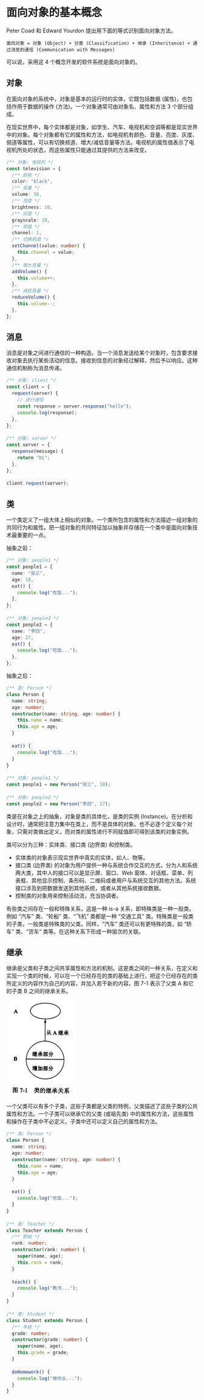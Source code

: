 # 面向对象的基本概念

Peter Coad 和 Edward Yourdon 提出用下面的等式识别面向对象方法。

`面向对象 = 对象 (Object) + 分类 (Classification) + 继承 (Inheritance) + 通过消息的通信 (Communication with Messages)`

可以说，采用这 4 个概念开发的软件系统是面向对象的。

## 对象

在面向对象的系统中，对象是基本的运行时的实体，它既包括数据 (属性)，也包括作用于数据的操作 (方法)。一个对象通常可由对象名、属性和方法 3 个部分组成。

在现实世界中，每个实体都是对象，如学生、汽车、电视机和空调等都是现实世界中的对象。每个对象都有它的属性和方法，如电视机有颜色、音量、亮度、灰度、频道等属性，可以有切换频道、增大/减低音量等方法。电视机的属性值表示了电视机所处的状态，而这些属性只能通过其提供的方法来改变。

```typescript
/** 对象: 电视机 */
const television = {
  /** 颜色 */
  color: "black",
  /** 音量 */
  volume: 50,
  /** 亮度 */
  brightness: 10,
  /** 灰度 */
  grayscale: 10,
  /** 频道 */
  channel: 1,
  /** 切换频道 */
  setChannel(value: number) {
    this.channel = value;
  },
  /** 增大音量 */
  addVolume() {
    this.volume++;
  },
  /** 减低音量 */
  reduceVolume() {
    this.volume--;
  },
};
```

## 消息

消息是对象之间进行通信的一种构造。当一个消息发送给某个对象时，包含要求接收对象去执行某些活动的信息。接收到信息的对象经过解释，然后予以响应。这种通信机制称为消息传递。

```typescript
/** 对象: client */
const client = {
  request(server) {
    // 进行通信
    const response = server.response("hello");
    console.log(response);
  },
};

/** 对象: server */
const server = {
  response(message) {
    return "hi";
  },
};

client.request(server);
```

## 类

一个类定义了一组大体上相似的对象。一个类所包含的属性和方法描述一组对象的共同行为和属性。把一组对象的共同特征加以抽象并存储在一个类中是面向对象技术最重要的一点。

抽象之前：

```typescript
/** 对象: people1 */
const people1 = {
  name: "张三",
  age: 18,
  eat() {
    console.log("吃饭...");
  },
};

/** 对象: people2 */
const people2 = {
  name: "李四",
  age: 27,
  eat() {
    console.log("吃饭...");
  },
};
```

抽象之后：

```typescript
/** 类: Person */
class Person {
  name: string;
  age: number;
  constructor(name: string, age: number) {
    this.name = name;
    this.age = age;
  }

  eat() {
    console.log("吃饭...");
  }
}

/** 对象: people1 */
const people1 = new Person("张三", 18);

/** 对象: people2 */
const people2 = new Person("李四", 27);
```

类是在对象之上的抽象，对象是类的具体化，是类的实例 (Instance)。在分析和设计时，通常把注意力集中在类上，而不是具体的对象。也不必逐个定义每个对象，只需对类做出定义，而对类的属性进行不同赋值即可得到该类的对象实例。

类可以分为三种：实体类、接口类 (边界类) 和控制类。

- 实体类的对象表示现实世界中真实的实体，如人、物等。
- 接口类 (边界类) 的对象为用户提供一种与系统合作交互的方式，分为人和系统两大类，其中人的接口可以是显示屏、窗口、Web 窗体、对话框、菜单、列表框、其他显示控制、条形码、二维码或者用户与系统交互的其他方法。系统接口涉及到把数据发送到其他系统，或者从其他系统接收数据。
- 控制类的对象用来控制活动流，充当协调者。

有些类之间存在一般和特殊关系，这是一种 is-a 关系，即特殊类是一种一般类。例如 “汽车” 类、“轮船” 类、“飞机” 类都是一种 “交通工具” 类。特殊类是一般类的子类，一般类是特殊类的父类。同样，“汽车” 类还可以有更特殊的类，如 “轿车” 类、“货车” 类等。在这种关系下形成一种层次的关联。

## 继承

继承是父类和子类之间共享属性和方法的机制。这是类之间的一种关系，在定义和实现一个类的时候，可以在一个已经存在的类的基础上进行，把这个已经存在的类所定义的内容作为自己的内容，并加入若干新的内容。图 7-1 表示了父类 A 和它的子类 B 之间的继承关系。

![Xnip2022-10-26_20-42-49](basic-concept-of-object-oriented.assets/Xnip2022-10-26_20-42-49.png)

一个父类可以有多个子类，这些子类都是父类的特例，父类描述了这些子类的公共属性和方法。一个子类可以继承它的父类 (或祖先类) 中的属性和方法，这些属性和操作在子类中不必定义，子类中还可以定义自己的属性和方法。

```typescript
/** 类: Person */
class Person {
  name: string;
  age: number;
  constructor(name: string, age: number) {
    this.name = name;
    this.age = age;
  }

  eat() {
    console.log("吃饭...");
  }
}

/** 类: Teacher */
class Teacher extends Person {
  /** 职级 */
  rank: number;
  constructor(rank: number) {
    super(name, age);
    this.rank = rank;
  }

  teach() {
    console.log("教书...");
  }
}

/** 类: Student */
class Student extends Person {
  /** 年级 */
  grade: number;
  constructor(grade: number) {
    super(name, age);
    this.grade = grade;
  }

  doHomework() {
    console.log("做作业...");
  }
}
```
